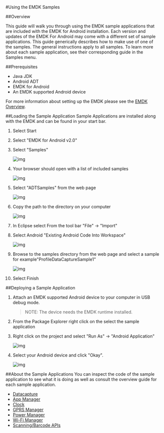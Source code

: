 #Using the EMDK Samples

##Overview

This guide will walk you through using the EMDK sample applications that are included with the EMDK for Android installation. Each version and updates of the EMDK For Android may come with a different set of sample applications. This guide generically describes how to make use of one of the samples. The general instructions apply to all samples. To learn more about each sample application, see their corresponding guide in the Samples menu.

##Prerequisites
- Java JDK 
- Android ADT 
- EMDK for Android  
- An EMDK supported Android device

For more information about setting up the EMDK please see the [EMDK Overview](../guide/about).

##Loading the Sample Application
Sample Applications are installed along with the EMDK and can be found in your start bar. 

1. Select Start 
2. Select "EMDK for Android v2.0"
3. Select "Samples"

	  ![img](images/sample/1.jpg)
4. Your browser should open with a list of included samples

	  ![img](images/sample/2.jpg)
5. Select "ADTSamples" from the web page   

	  ![img](images/sample/3.jpg)
6. Copy the path to the directory on your computer   

	  ![img](images/sample/4.jpg)

7. In Eclipse select From the tool bar "File" -> "Import"
8.  Select Android "Existing Android Code Into Workspace"

    ![img](images/sample/5.jpg)
9. Browse to the samples directory from the web page and select a sample for example"ProfileDataCaptureSample1"

    ![img](images/sample/6.jpg)
10. Select Finish

##Deploying a Sample Application

1. Attach an EMDK supported Android device to your computer in USB debug mode. 

	>NOTE: The device needs the EMDK runtime installed.
2. From the Package Explorer right click on the select the sample application 
3. Right click on the project and select "Run As" -> "Android Application"

	![img](images/sample/7.jpg)
4. Select your Android device and click "Okay". 
    
    ![img](images/sample/8.jpg)

##About the Sample Applications
You can inspect the code of the sample application to see what it is doing as well as consult the overview guide for each sample application.

* [Datacapture](../guide/sample/sampledatacaptureprofile)
* [App Manager](../guide/sample/sampleprofileapp)
* [Clock](../guide/sample/sampleprofileclock)
* [GPRS Manager](../guide/sample/sampleprofilegprs)
* [Power Manager](../guide/sample/sampleprofilepower)
* [Wi-Fi Manager](../guide/sample/sampleprofilewifi)
* [Scanning/Barcode APIs](../guide/sample/samplebarcode)

